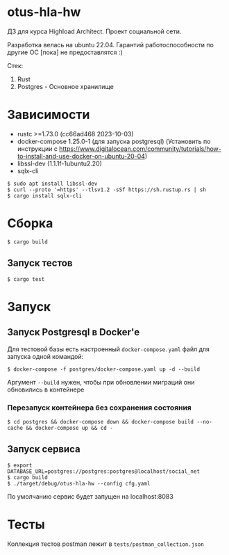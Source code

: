 # otus-hla-hw
ДЗ для курса  Highload Architect. Проект социальной сети.

Разработка велась на ubuntu 22.04. Гарантий работоспособности по другие ОС [пока] не предоставлятся :)

Стек:
1. Rust 
2. Postgres - Основное хранилище

# Зависимости
- rustc >=1.73.0 (cc66ad468 2023-10-03)
- docker-compose 1.25.0-1 (для запуска postgresql) (Установить по инструкции с https://www.digitalocean.com/community/tutorials/how-to-install-and-use-docker-on-ubuntu-20-04)
- libssl-dev (1.1.1f-1ubuntu2.20)
- sqlx-cli

```
$ sudo apt install libssl-dev
$ curl --proto '=https' --tlsv1.2 -sSf https://sh.rustup.rs | sh
$ cargo install sqlx-cli
```

# Сборка
```
$ cargo build
```
## Запуск тестов
```
$ cargo test
```
# Запуск
## Запуск Postgresql в Docker'е
Для тестовой базы есть настроенный `docker-compose.yaml` файл для запуска одной командой:
```shell
$ docker-compose -f postgres/docker-compose.yaml up -d --build
```
Аргумент `--build` нужен, чтобы при обновлении миграций они обновились в контейнере

### Перезапуск контейнера без сохранения состояния
```shell
$ cd postgres && docker-compose down && docker-compose build --no-cache && docker-compose up && cd -
```

## Запуск сервиса 
```
$ export DATABASE_URL=postgres://postgres:postgres@localhost/social_net
$ cargo build
$ ./target/debug/otus-hla-hw --config cfg.yaml
```
По умолчанию сервис будет запущен на localhost:8083

# Тесты
Коллекция тестов postman лежит в `tests/postman_collection.json`